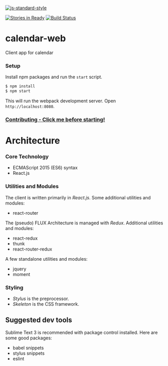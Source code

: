 [![js-standard-style](https://cdn.rawgit.com/feross/standard/master/badge.svg)](https://github.com/feross/standard)

[![Stories in Ready](https://badge.waffle.io/ADI-Labs/calendar-web.png?label=ready&title=Ready)](https://waffle.io/ADI-Labs/calendar-web)
[![Build Status](https://travis-ci.org/ADI-Labs/calendar-web.svg?branch=master)](https://travis-ci.org/ADI-Labs/calendar-web)

# calendar-web
Client app for calendar




### Setup


Install npm packages and run the `start` script.
```bash
$ npm install
$ npm start
```

This will run the webpack development server. Open `http://localhost:8080`.

### [Contributing - Click me before starting!](https://github.com/ADI-Labs/calendar-web/blob/master/CONTRIBUTING.md#development)


# Architecture

### Core Technology
 - ECMAScript 2015 (ES6) syntax
 - React.js

### Utilities and Modules
The client is written primarily in *React.js*. Some additional utilities and modules:
 - react-router

The (pseudo) FLUX Architecture is managed with *Redux*. Additional utilities and modules:
 - react-redux
 - thunk
 - react-router-redux

A few standalone utilities and modules:
 - jquery
 - moment


### Styling
 - *Stylus* is the preprocessor.
 - *Skeleton* is the CSS framework.


## Suggested dev tools
Sublime Text 3 is recommended with package control installed. Here are some good packages:
 - babel snippets
 - stylus snippets
 - eslint

